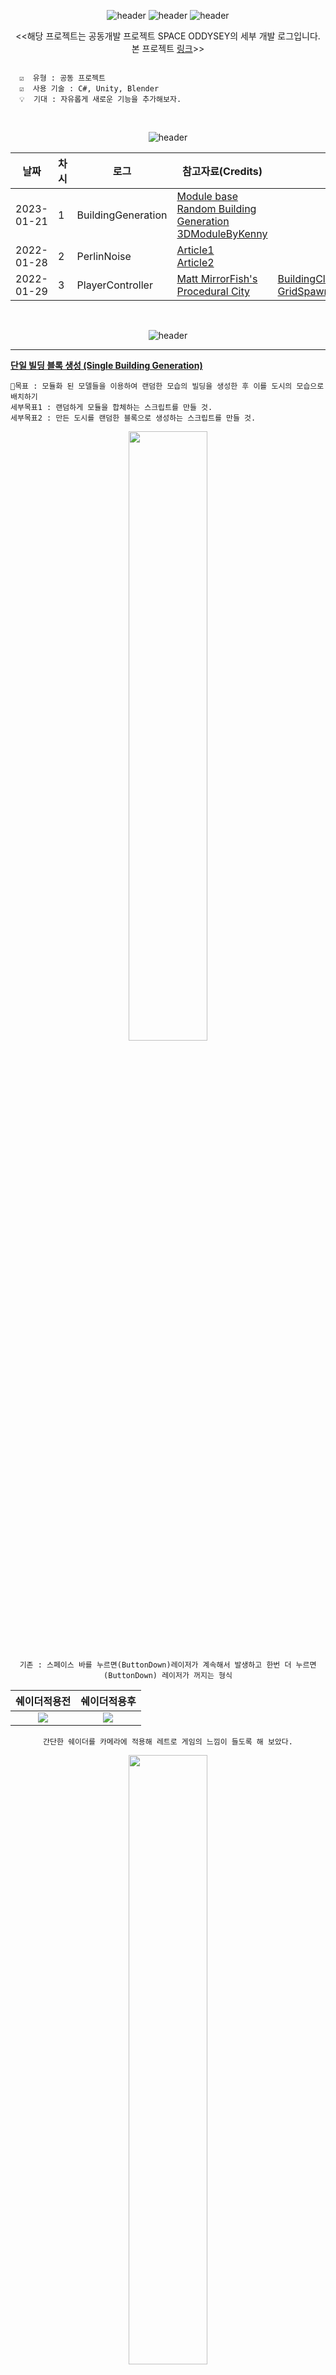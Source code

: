 <div align="center">
  
![header](https://capsule-render.vercel.app/api?type=rect&height=250&color=auto&text=3D%20Space%20Ship%20Develop&fontColor=auto)
![header](https://capsule-render.vercel.app/api?type=rect&height=50&color=ebf3f5&text=UNITY&fontColor=000000&fontSize=20)
![header](https://capsule-render.vercel.app/api?type=rect&height=50&color=ebf3f5&text=2022.1.12~2022.1.24&fontColor=000000&fontSize=15)

<<해당 프로젝트는 공동개발 프로젝트 SPACE ODDYSEY의 세부 개발 로그입니다. 본 프로젝트 [링크](https://github.com/swimmin99/Game_SpaceOdyssey/blob/main/README.md)>>

<div align="left">



```

  ☑️  유형 : 공동 프로젝트
  ☑️  사용 기술 : C#, Unity, Blender
  💡  기대 : 자유롭게 새로운 기능을 추가해보자.
```
  
<div align="center">
<br>
  
  ![header](https://capsule-render.vercel.app/api?type=rect&height=50&color=ebf3f5&text=DEV%20SCHEDULE&fontColor=000000&fontSize=15)

  
 
|날짜|차시|로그|참고자료(Credits)|코드|
|---|---------|---------|----|-----|
|2023-01-21|1|BuildingGeneration| [Module base Random Building Generation](https://www.youtube.com/watch?v=EWnLKpkJzVQ)<br>[3DModuleByKenny](https://www.kenney.nl/assets/modular-buildings)|
|2022-01-28|2|PerlinNoise|[Article1](https://www.scratchapixel.com/lessons/procedural-generation-virtual-worlds/procedural-patterns-noise-part-1/introduction.html) <br> [Article2](https://www.scratchapixel.com/lessons/procedural-generation-virtual-worlds/perlin-noise-part-2/perlin-noise.html)||
|2022-01-29|3|PlayerController|[Matt MirrorFish's Procedural City](https://www.youtube.com/watch?v=LHBR1Jfoh74&t=131s)|[BuildingClusterGenerator](https://github.com/swimmin99/PrivateStudy-AutoGeneration/blob/main/BuildingGeneratorNoiseInput.cs)<br>[GridSpawner](https://github.com/swimmin99/PrivateStudy-AutoGeneration/blob/main/GridSpawner.cs)|

  
  <br>
  
  ![header](https://capsule-render.vercel.app/api?type=rect&height=50&color=ebf3f5&text=DEV%20LOG&fontColor=000000&fontSize=15)

  
---
</div>
<div align="left">

<u><strong>단일 빌딩 블록 생성 (Single Building Generation)</strong></u>
  

```
📌목표 : 모듈화 된 모델들을 이용하여 랜덤한 모습의 빌딩을 생성한 후 이를 도시의 모습으로 배치하기
세부목표1 : 랜덤하게 모듈을 합체하는 스크립트를 만들 것.
세부목표2 : 만든 도시를 랜덤한 블록으로 생성하는 스크립트를 만들 것.
```

  
<div align="center">
  <img src ="https://user-images.githubusercontent.com/109887066/217244364-42996ad8-f319-4799-a640-8546a8c04f2c.png" width="50%" height="50%"/>
  
  ```기존 : 스페이스 바를 누르면(ButtonDown)레이저가 계속해서 발생하고 한번 더 누르면(ButtonDown) 레이저가 꺼지는 형식```


|쉐이더적용전|쉐이더적용후|
|-----------|-----------|
|<div align="center"><img src ="https://user-images.githubusercontent.com/109887066/217244854-a2b1473d-6bb8-4d02-b13f-cf5d33bf88f6.png"/>|<div align="center"><img src ="https://user-images.githubusercontent.com/109887066/217244857-2828c378-b8a0-4366-a826-0b44c18da69a.png"/>|

  ```간단한 쉐이더를 카메라에 적용해 레트로 게임의 느낌이 들도록 해 보았다.```
  
  
  <img src ="https://user-images.githubusercontent.com/109887066/217245145-e6820083-a448-4dbe-854c-160b60c17fae.gif" width="50%" height="50%">
   
  ```우주선의 레이저가 단발로 나가도록 만들어보았다.```
  
  <img src ="https://user-images.githubusercontent.com/109887066/217245311-3bdc64f2-21a5-4131-b7ad-153dd3443bb4.gif" width="60%" height="60%">
  
  ```충돌 시 폭발 이펙트가 나도록 하고 우주선이 회전하다가 원래의 rotation으로 돌아오도록 만들었다.```
  
  <img src ="https://user-images.githubusercontent.com/109887066/217245805-68520b04-3a52-4de6-90d6-1b1b1098060e.gif" width="60%" height="60%"/>
  
  <img src ="https://user-images.githubusercontent.com/109887066/217245796-19aa7413-009d-41cc-9cb5-46329f5a5458.gif" width="60%" height="60%"/>
  
  ```충돌 시 운석이 쪼개지는 효과를 내기 위해 blender의 add on 기능을 사용해 조각난 운석 모델을 만들었다.```

  <img src ="https://user-images.githubusercontent.com/109887066/217246186-3681f227-83b8-49ae-9c3f-1e20a610d2ac.gif" width="60%" height="60%"/>
  
  
  ```충돌 시 원래 운석 오브젝트는 사라지면서 조각난 운석 오브젝트 프리팹을 Instantiate 하는 방법을 사용하였다.```
  
  <img src ="https://user-images.githubusercontent.com/109887066/217246440-bcc10fff-dbc9-4bfb-92dc-dda1723bd359.gif" width="60%" height="60%"/>
  
  ```다중 카메라를 사용하여 시점을 바꾸는 것을 추가해 보았다.```
  
  <div align="left">
  
  <div align="center">

  
<<해당 프로젝트는 공동개발 프로젝트 SPACE ODDYSEY의 세부 개발 로그입니다. 본 프로젝트 [링크](https://github.com/swimmin99/Game_SpaceOdyssey/blob/main/README.md)>>
